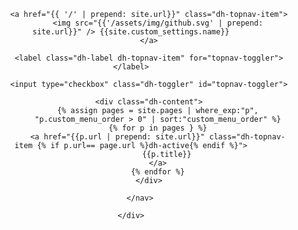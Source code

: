<header id="app-site-header">
    <div class="container">
        <nav class="dh-collapse dh-topnav">

            <a href="{{ '/' | prepend: site.url}}" class="dh-topnav-item">
                <img src="{{'/assets/img/github.svg' | prepend: site.url}}" /> {{site.custom_settings.name}}
            </a>

            <label class="dh-label dh-topnav-item" for="topnav-toggler"></label>

            <input type="checkbox" class="dh-toggler" id="topnav-toggler">

            <div class="dh-content">
                {% assign pages = site.pages | where_exp:"p",
                "p.custom_menu_order > 0" | sort:"custom_menu_order" %}
                {% for p in pages } %}
                <a href="{{p.url | prepend: site.url}}" class="dh-topnav-item {% if p.url== page.url %}dh-active{% endif %}">
                    {{p.title}}
                </a>
                {% endfor %}
            </div>

        </nav>

    </div>
</header>
